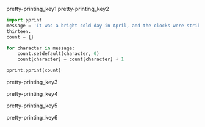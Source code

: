 pretty-printing_key1
pretty-printing_key2


```python
import pprint
message = 'It was a bright cold day in April, and the clocks were striking'
thirteen.
count = {}

for character in message:
    count.setdefault(character, 0)
    count[character] = count[character] + 1

pprint.pprint(count)
```
pretty-printing_key3



pretty-printing_key4


pretty-printing_key5



pretty-printing_key6
